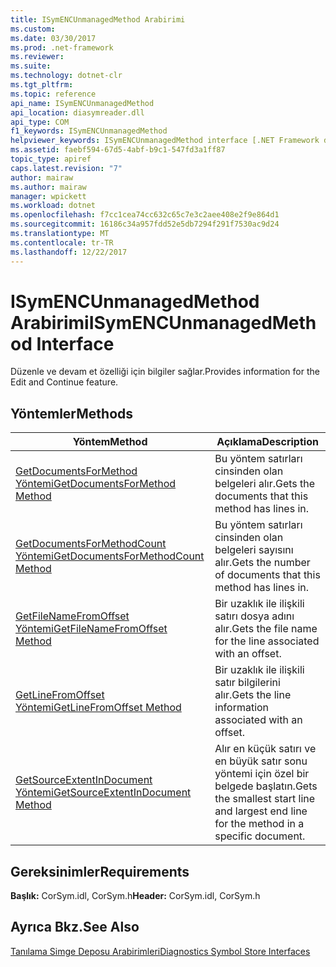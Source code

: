 ```yaml
---
title: ISymENCUnmanagedMethod Arabirimi
ms.custom: 
ms.date: 03/30/2017
ms.prod: .net-framework
ms.reviewer: 
ms.suite: 
ms.technology: dotnet-clr
ms.tgt_pltfrm: 
ms.topic: reference
api_name: ISymENCUnmanagedMethod
api_location: diasymreader.dll
api_type: COM
f1_keywords: ISymENCUnmanagedMethod
helpviewer_keywords: ISymENCUnmanagedMethod interface [.NET Framework debugging]
ms.assetid: faebf594-67d5-4abf-b9c1-547fd3a1ff87
topic_type: apiref
caps.latest.revision: "7"
author: mairaw
ms.author: mairaw
manager: wpickett
ms.workload: dotnet
ms.openlocfilehash: f7cc1cea74cc632c65c7e3c2aee408e2f9e864d1
ms.sourcegitcommit: 16186c34a957fdd52e5db7294f291f7530ac9d24
ms.translationtype: MT
ms.contentlocale: tr-TR
ms.lasthandoff: 12/22/2017
---
```

# <a name="isymencunmanagedmethod-interface"></a><span data-ttu-id="0a284-102">ISymENCUnmanagedMethod Arabirimi</span><span class="sxs-lookup"><span data-stu-id="0a284-102">ISymENCUnmanagedMethod Interface</span></span>
<span data-ttu-id="0a284-103">Düzenle ve devam et özelliği için bilgiler sağlar.</span><span class="sxs-lookup"><span data-stu-id="0a284-103">Provides information for the Edit and Continue feature.</span></span>  
  
## <a name="methods"></a><span data-ttu-id="0a284-104">Yöntemler</span><span class="sxs-lookup"><span data-stu-id="0a284-104">Methods</span></span>  
  
|<span data-ttu-id="0a284-105">Yöntem</span><span class="sxs-lookup"><span data-stu-id="0a284-105">Method</span></span>|<span data-ttu-id="0a284-106">Açıklama</span><span class="sxs-lookup"><span data-stu-id="0a284-106">Description</span></span>|  
|------------|-----------------|  
|[<span data-ttu-id="0a284-107">GetDocumentsForMethod Yöntemi</span><span class="sxs-lookup"><span data-stu-id="0a284-107">GetDocumentsForMethod Method</span></span>](../../../../docs/framework/unmanaged-api/diagnostics/isymencunmanagedmethod-getdocumentsformethod-method.md)|<span data-ttu-id="0a284-108">Bu yöntem satırları cinsinden olan belgeleri alır.</span><span class="sxs-lookup"><span data-stu-id="0a284-108">Gets the documents that this method has lines in.</span></span>|  
|[<span data-ttu-id="0a284-109">GetDocumentsForMethodCount Yöntemi</span><span class="sxs-lookup"><span data-stu-id="0a284-109">GetDocumentsForMethodCount Method</span></span>](../../../../docs/framework/unmanaged-api/diagnostics/isymencunmanagedmethod-getdocumentsformethodcount-method.md)|<span data-ttu-id="0a284-110">Bu yöntem satırları cinsinden olan belgeleri sayısını alır.</span><span class="sxs-lookup"><span data-stu-id="0a284-110">Gets the number of documents that this method has lines in.</span></span>|  
|[<span data-ttu-id="0a284-111">GetFileNameFromOffset Yöntemi</span><span class="sxs-lookup"><span data-stu-id="0a284-111">GetFileNameFromOffset Method</span></span>](../../../../docs/framework/unmanaged-api/diagnostics/isymencunmanagedmethod-getfilenamefromoffset-method.md)|<span data-ttu-id="0a284-112">Bir uzaklık ile ilişkili satırı dosya adını alır.</span><span class="sxs-lookup"><span data-stu-id="0a284-112">Gets the file name for the line associated with an offset.</span></span>|  
|[<span data-ttu-id="0a284-113">GetLineFromOffset Yöntemi</span><span class="sxs-lookup"><span data-stu-id="0a284-113">GetLineFromOffset Method</span></span>](../../../../docs/framework/unmanaged-api/diagnostics/isymencunmanagedmethod-getlinefromoffset-method.md)|<span data-ttu-id="0a284-114">Bir uzaklık ile ilişkili satır bilgilerini alır.</span><span class="sxs-lookup"><span data-stu-id="0a284-114">Gets the line information associated with an offset.</span></span>|  
|[<span data-ttu-id="0a284-115">GetSourceExtentInDocument Yöntemi</span><span class="sxs-lookup"><span data-stu-id="0a284-115">GetSourceExtentInDocument Method</span></span>](../../../../docs/framework/unmanaged-api/diagnostics/isymencunmanagedmethod-getsourceextentindocument-method.md)|<span data-ttu-id="0a284-116">Alır en küçük satırı ve en büyük satır sonu yöntemi için özel bir belgede başlatın.</span><span class="sxs-lookup"><span data-stu-id="0a284-116">Gets the smallest start line and largest end line for the method in a specific document.</span></span>|  
  
## <a name="requirements"></a><span data-ttu-id="0a284-117">Gereksinimler</span><span class="sxs-lookup"><span data-stu-id="0a284-117">Requirements</span></span>  
 <span data-ttu-id="0a284-118">**Başlık:** CorSym.idl, CorSym.h</span><span class="sxs-lookup"><span data-stu-id="0a284-118">**Header:** CorSym.idl, CorSym.h</span></span>  
  
## <a name="see-also"></a><span data-ttu-id="0a284-119">Ayrıca Bkz.</span><span class="sxs-lookup"><span data-stu-id="0a284-119">See Also</span></span>  
 [<span data-ttu-id="0a284-120">Tanılama Simge Deposu Arabirimleri</span><span class="sxs-lookup"><span data-stu-id="0a284-120">Diagnostics Symbol Store Interfaces</span></span>](../../../../docs/framework/unmanaged-api/diagnostics/diagnostics-symbol-store-interfaces.md)
